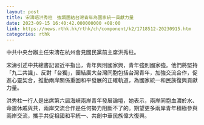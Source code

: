 ```yaml
---
layout: post
title: 宋濤晤洪秀柱　強調團結台灣青年為國家統一貢獻力量
date: 2023-09-15 16:40:42.000000000 +08:00
link: https://news.rthk.hk/rthk/ch/component/k2/1718512-20230915.htm
categories: rthk
---
```


中共中央台辦主任宋濤在杭州會見國民黨前主席洪秀柱。

宋濤引述中共總書記習近平指出，青年興則國家興，青年強則國家強。他們將堅持「九二共識」、反對「台獨」，團結廣大台灣同胞包括台灣青年，加強交流合作，促進心靈契合，推動兩岸關係重回和平發展的正確軌道，為國家統一和民族復興貢獻力量。

洪秀柱一行人是出席第六屆海峽兩岸青年發展論壇，她表示，兩岸同胞血濃於水、命運休戚與共，兩岸交流合作是任何勢力阻斷不了的。期望更多兩岸青年積極參與兩岸交流，攜手共促祖國和平統一、共創中華民族偉大復興。
